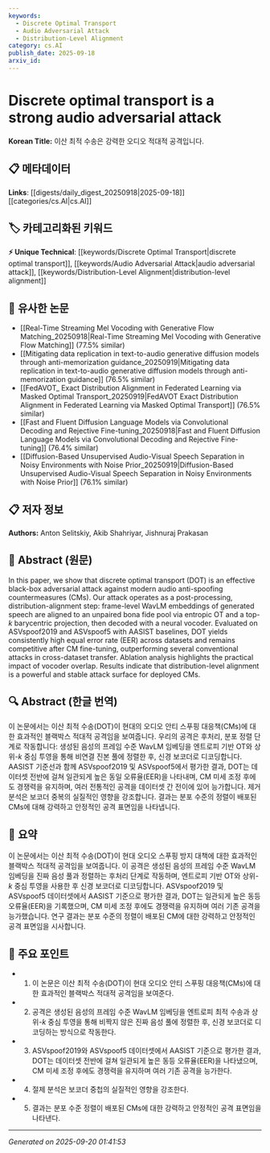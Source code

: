 ```yaml
---
keywords:
  - Discrete Optimal Transport
  - Audio Adversarial Attack
  - Distribution-Level Alignment
category: cs.AI
publish_date: 2025-09-18
arxiv_id:
---
```


<!-- KEYWORD_LINKING_METADATA:
{
  "processed_timestamp": "2025-09-22 22:32:38.073338",
  "vocabulary_version": "1.0",
  "selected_keywords": [
    "Discrete Optimal Transport",
    "Audio Adversarial Attack",
    "Distribution-Level Alignment"
  ],
  "rejected_keywords": [
    "Neural Vocoder"
  ],
  "similarity_scores": {
    "Discrete Optimal Transport": 0.8,
    "Audio Adversarial Attack": 0.78,
    "Distribution-Level Alignment": 0.77
  },
  "extraction_method": "AI_prompt_based",
  "budget_applied": true
}
-->

# Discrete optimal transport is a strong audio adversarial attack

**Korean Title:** 이산 최적 수송은 강력한 오디오 적대적 공격입니다.

## 📋 메타데이터

**Links**: [[digests/daily_digest_20250918|2025-09-18]]      [[categories/cs.AI|cs.AI]]

## 🏷️ 카테고리화된 키워드
**⚡ Unique Technical**: [[keywords/Discrete Optimal Transport|discrete optimal transport]], [[keywords/Audio Adversarial Attack|audio adversarial attack]], [[keywords/Distribution-Level Alignment|distribution-level alignment]]

## 🔗 유사한 논문
- [[Real-Time Streaming Mel Vocoding with Generative Flow Matching_20250918|Real-Time Streaming Mel Vocoding with Generative Flow Matching]] (77.5% similar)
- [[Mitigating data replication in text-to-audio generative diffusion models through anti-memorization guidance_20250919|Mitigating data replication in text-to-audio generative diffusion models through anti-memorization guidance]] (76.5% similar)
- [[FedAVOT_ Exact Distribution Alignment in Federated Learning via Masked Optimal Transport_20250919|FedAVOT Exact Distribution Alignment in Federated Learning via Masked Optimal Transport]] (76.5% similar)
- [[Fast and Fluent Diffusion Language Models via Convolutional Decoding and Rejective Fine-tuning_20250918|Fast and Fluent Diffusion Language Models via Convolutional Decoding and Rejective Fine-tuning]] (76.4% similar)
- [[Diffusion-Based Unsupervised Audio-Visual Speech Separation in Noisy Environments with Noise Prior_20250919|Diffusion-Based Unsupervised Audio-Visual Speech Separation in Noisy Environments with Noise Prior]] (76.1% similar)

## 📋 저자 정보

**Authors:** Anton Selitskiy, Akib Shahriyar, Jishnuraj Prakasan

## 📄 Abstract (원문)

In this paper, we show that discrete optimal transport (DOT) is an effective
black-box adversarial attack against modern audio anti-spoofing countermeasures
(CMs). Our attack operates as a post-processing, distribution-alignment step:
frame-level WavLM embeddings of generated speech are aligned to an unpaired
bona fide pool via entropic OT and a top-$k$ barycentric projection, then
decoded with a neural vocoder. Evaluated on ASVspoof2019 and ASVspoof5 with
AASIST baselines, DOT yields consistently high equal error rate (EER) across
datasets and remains competitive after CM fine-tuning, outperforming several
conventional attacks in cross-dataset transfer. Ablation analysis highlights
the practical impact of vocoder overlap. Results indicate that
distribution-level alignment is a powerful and stable attack surface for
deployed CMs.

## 🔍 Abstract (한글 번역)

이 논문에서는 이산 최적 수송(DOT)이 현대의 오디오 안티 스푸핑 대응책(CMs)에 대한 효과적인 블랙박스 적대적 공격임을 보여줍니다. 우리의 공격은 후처리, 분포 정렬 단계로 작동합니다: 생성된 음성의 프레임 수준 WavLM 임베딩을 엔트로피 기반 OT와 상위-$k$ 중심 투영을 통해 비연결 진본 풀에 정렬한 후, 신경 보코더로 디코딩합니다. AASIST 기준선과 함께 ASVspoof2019 및 ASVspoof5에서 평가한 결과, DOT는 데이터셋 전반에 걸쳐 일관되게 높은 동일 오류율(EER)을 나타내며, CM 미세 조정 후에도 경쟁력을 유지하며, 여러 전통적인 공격을 데이터셋 간 전이에 있어 능가합니다. 제거 분석은 보코더 중복의 실질적인 영향을 강조합니다. 결과는 분포 수준의 정렬이 배포된 CMs에 대해 강력하고 안정적인 공격 표면임을 나타냅니다.

## 📝 요약

이 논문에서는 이산 최적 수송(DOT)이 현대 오디오 스푸핑 방지 대책에 대한 효과적인 블랙박스 적대적 공격임을 보여줍니다. 이 공격은 생성된 음성의 프레임 수준 WavLM 임베딩을 진짜 음성 풀과 정렬하는 후처리 단계로 작동하며, 엔트로피 기반 OT와 상위-$k$ 중심 투영을 사용한 후 신경 보코더로 디코딩합니다. ASVspoof2019 및 ASVspoof5 데이터셋에서 AASIST 기준으로 평가한 결과, DOT는 일관되게 높은 동등 오류율(EER)을 기록했으며, CM 미세 조정 후에도 경쟁력을 유지하며 여러 기존 공격을 능가했습니다. 연구 결과는 분포 수준의 정렬이 배포된 CM에 대한 강력하고 안정적인 공격 표면임을 시사합니다.

## 🎯 주요 포인트

- 1. 이 논문은 이산 최적 수송(DOT)이 현대 오디오 안티 스푸핑 대응책(CMs)에 대한 효과적인 블랙박스 적대적 공격임을 보여준다.

- 2. 공격은 생성된 음성의 프레임 수준 WavLM 임베딩을 엔트로피 최적 수송과 상위-$k$ 중심 투영을 통해 비짝지 않은 진짜 음성 풀에 정렬한 후, 신경 보코더로 디코딩하는 방식으로 작동한다.

- 3. ASVspoof2019와 ASVspoof5 데이터셋에서 AASIST 기준으로 평가한 결과, DOT는 데이터셋 전반에 걸쳐 일관되게 높은 동등 오류율(EER)을 나타냈으며, CM 미세 조정 후에도 경쟁력을 유지하며 여러 기존 공격을 능가한다.

- 4. 절제 분석은 보코더 중첩의 실질적인 영향을 강조한다.

- 5. 결과는 분포 수준 정렬이 배포된 CMs에 대한 강력하고 안정적인 공격 표면임을 나타낸다.

---

*Generated on 2025-09-20 01:41:53*